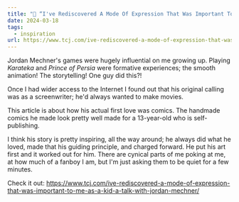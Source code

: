 ```yaml
---
title: "🔗 “I've Rediscovered A Mode Of Expression That Was Important To Me As A Kid”: A Talk with Jordan Mechner - The Comics Journal"
date: 2024-03-18
tags:
  - inspiration
url: https://www.tcj.com/ive-rediscovered-a-mode-of-expression-that-was-important-to-me-as-a-kid-a-talk-with-jordan-mechner/
---
```


Jordan Mechner's games were hugely influential on me growing up. Playing *Karateka* and *Prince of Persia* were formative experiences; the smooth animation! The storytelling! One guy did this?!

Once I had wider access to the Internet I found out that his original calling was as a screenwriter; he'd always wanted to make movies.

This article is about how his actual first love was comics. The handmade comics he made look pretty well made for a 13-year-old who is self-publishing.

I think his story is pretty inspiring, all the way around; he always did what he loved, made that his guiding principle, and charged forward. He put his art first and it worked out for him. There are cynical parts of me poking at me, at how much of a fanboy I am, but I'm just asking them to be quiet for a few minutes.

Check it out: https://www.tcj.com/ive-rediscovered-a-mode-of-expression-that-was-important-to-me-as-a-kid-a-talk-with-jordan-mechner/
